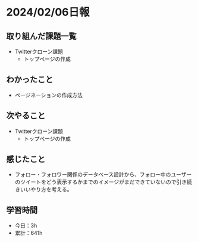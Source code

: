 # 2024/02/06日報
## 取り組んだ課題一覧
- Twitterクローン課題
  - トップページの作成

## わかったこと
- ページネーションの作成方法

## 次やること
- Twitterクローン課題
  - トップページの作成

## 感じたこと
- フォロー・フォロワー関係のデータベース設計から、フォロー中のユーザーのツイートをどう表示するかまでのイメージがまだできていないので引き続きいいやり方を考える。

## 学習時間
- 今日：3h
- 累計：641h
